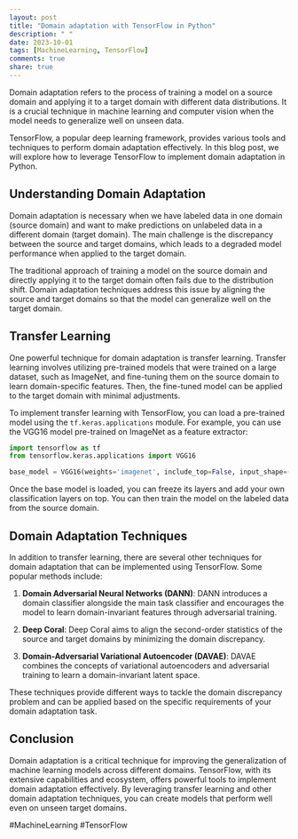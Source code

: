 ```yaml
---
layout: post
title: "Domain adaptation with TensorFlow in Python"
description: " "
date: 2023-10-01
tags: [MachineLearning, TensorFlow]
comments: true
share: true
---
```


Domain adaptation refers to the process of training a model on a source domain and applying it to a target domain with different data distributions. It is a crucial technique in machine learning and computer vision when the model needs to generalize well on unseen data.

TensorFlow, a popular deep learning framework, provides various tools and techniques to perform domain adaptation effectively. In this blog post, we will explore how to leverage TensorFlow to implement domain adaptation in Python.

## Understanding Domain Adaptation

Domain adaptation is necessary when we have labeled data in one domain (source domain) and want to make predictions on unlabeled data in a different domain (target domain). The main challenge is the discrepancy between the source and target domains, which leads to a degraded model performance when applied to the target domain.

The traditional approach of training a model on the source domain and directly applying it to the target domain often fails due to the distribution shift. Domain adaptation techniques address this issue by aligning the source and target domains so that the model can generalize well on the target domain.

## Transfer Learning

One powerful technique for domain adaptation is transfer learning. Transfer learning involves utilizing pre-trained models that were trained on a large dataset, such as ImageNet, and fine-tuning them on the source domain to learn domain-specific features. Then, the fine-tuned model can be applied to the target domain with minimal adjustments.

To implement transfer learning with TensorFlow, you can load a pre-trained model using the `tf.keras.applications` module. For example, you can use the VGG16 model pre-trained on ImageNet as a feature extractor:

```python
import tensorflow as tf
from tensorflow.keras.applications import VGG16

base_model = VGG16(weights='imagenet', include_top=False, input_shape=(224, 224, 3))
```

Once the base model is loaded, you can freeze its layers and add your own classification layers on top. You can then train the model on the labeled data from the source domain.

## Domain Adaptation Techniques

In addition to transfer learning, there are several other techniques for domain adaptation that can be implemented using TensorFlow. Some popular methods include:

1. **Domain Adversarial Neural Networks (DANN)**: DANN introduces a domain classifier alongside the main task classifier and encourages the model to learn domain-invariant features through adversarial training.

2. **Deep Coral**: Deep Coral aims to align the second-order statistics of the source and target domains by minimizing the domain discrepancy.

3. **Domain-Adversarial Variational Autoencoder (DAVAE)**: DAVAE combines the concepts of variational autoencoders and adversarial training to learn a domain-invariant latent space.

These techniques provide different ways to tackle the domain discrepancy problem and can be applied based on the specific requirements of your domain adaptation task.

## Conclusion

Domain adaptation is a critical technique for improving the generalization of machine learning models across different domains. TensorFlow, with its extensive capabilities and ecosystem, offers powerful tools to implement domain adaptation effectively. By leveraging transfer learning and other domain adaptation techniques, you can create models that perform well even on unseen target domains.

#MachineLearning #TensorFlow